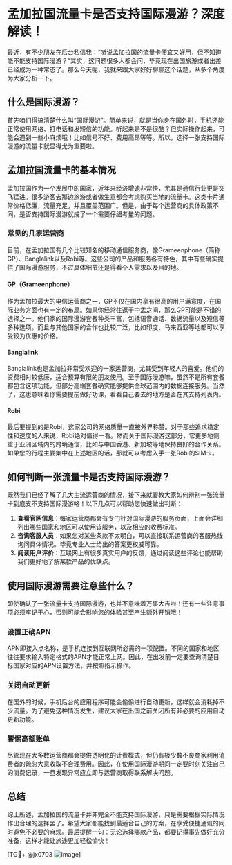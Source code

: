 # 孟加拉国流量卡是否支持国际漫游？深度解读！

最近，有不少朋友在后台私信我：“听说孟加拉国的流量卡便宜又好用，但不知道能不能支持国际漫游？”其实，这问题很多人都会问，毕竟现在出国旅游或者出差已经成为一种常态了。那么今天呢，我就来跟大家好好聊聊这个话题，从多个角度为大家分析一下。

## 什么是国际漫游？

首先咱们得搞清楚什么叫“国际漫游”。简单来说，就是当你身在国外时，手机还能正常使用网络、打电话和发短信的功能。听起来是不是很酷？但实际操作起来，可能会遇到一些小麻烦哦！比如信号不好、费用高昂等等。所以，选择一张支持国际漫游的流量卡就显得尤为重要啦。

## 孟加拉国流量卡的基本情况

孟加拉国作为一个发展中的国家，近年来经济增速非常快，尤其是通信行业更是突飞猛进。很多游客去那边旅游或者做生意都会考虑购买当地的流量卡。这类卡片通常价格低廉，流量充足，并且覆盖范围广。但是，由于每个运营商的具体政策不同，是否支持国际漫游就成了一个需要仔细考量的问题。

### 常见的几家运营商

目前，在孟加拉国有几个比较知名的移动通信服务商，像Grameenphone（简称GP）、Banglalink以及Robi等。这些公司的产品和服务各有特色，其中有些确实提供了国际漫游服务，不过具体细节还是得看个人需求以及目的地。

#### GP（Grameenphone）
作为孟加拉最大的电信运营商之一，GP不仅在国内享有很高的用户满意度，在国际业务方面也有一定的布局。如果你经常往返于中孟之间，那么GP可能是不错的选择之一。他们家的国际漫游套餐种类丰富，包括语音通话、数据流量以及短信等多种选项。而且与其他国家的合作也比较广泛，比如印度、马来西亚等地都可以享受较为优惠的价格。

#### Banglalink
Banglalink也是孟加拉非常受欢迎的一家运营商，尤其受到年轻人的喜爱。他们的资费相对较低廉，适合预算有限的朋友使用。至于国际漫游嘛，虽然不是所有套餐都包含这项功能，但部分高端套餐确实能够提供全球范围内的数据连接服务。当然了，这也意味着你需要提前做好功课，看看自己要去的地方是否在其支持列表内。

#### Robi
最后要提到的是Robi，这家公司的网络质量一直被外界称赞。对于那些追求稳定性和速度的人来说，Robi绝对值得一看。然而关于国际漫游这部分，它更多地侧重于亚洲区域内的跨境通信，比如与中国香港、新加坡等地保持良好的合作关系。如果您的行程主要集中在上述地区的话，那就可以考虑入手一张Robi的SIM卡。

## 如何判断一张流量卡是否支持国际漫游？

既然我们已经了解了几大主流运营商的情况，接下来就要教大家如何辨别一张流量卡到底支不支持国际漫游咯！以下几点可以帮助您快速做出判断：

1. **查看官网信息**：每家运营商都会有专门针对国际漫游的服务页面，上面会详细列出哪些国家和地区可以使用该服务，以及相应的收费标准。
2. **咨询客服人员**：如果您对某些条款不太明白，可以直接联系运营商的客服热线询问具体情况。毕竟专业人士给出的答案更权威可靠。
3. **阅读用户评价**：互联网上有很多真实用户的反馈，通过阅读这些评论也能帮助我们更好地了解某款产品的优缺点。

## 使用国际漫游需要注意些什么？

即使确认了一张流量卡支持国际漫游，也并不意味着万事大吉啦！还有一些注意事项必须牢记于心，否则可能会影响您的体验甚至产生额外开销哦！

### 设置正确APN
APN即接入点名称，是手机连接到互联网所必需的一项配置。不同的国家和地区往往要求输入特定格式的APN才能正常上网。因此，在出发前一定要查询清楚目标国家对应的APN设置方法，并按照指示操作。

### 关闭自动更新
在国外的时候，手机后台的应用程序可能会偷偷进行自动更新，这样就会消耗掉不少流量。为了避免这种情况发生，建议大家在出国之前关闭所有非必要的应用自动更新功能。

### 警惕高额账单
尽管现在大多数运营商都会提供透明化的计费模式，但仍有极少数不良商家利用消费者的疏忽大意收取不合理费用。因此，在使用国际漫游期间一定要时刻关注自己的消费记录，一旦发现异常应立即与运营商取得联系解决问题。

## 总结

综上所述，孟加拉国的流量卡并非完全不能支持国际漫游，只是需要根据实际情况作出合理的选择罢了。希望大家都能找到最适合自己的方案，在享受便捷通讯的同时避免不必要的麻烦。最后提醒一句：无论选择哪款产品，都要记得事先做好充分准备，这样才能让旅途更加轻松愉快！

[TG💪+ @jx0703 ![Image](https://github.com/user-attachments/assets/dbca1d08-cadb-493c-b0ec-ad6f7a83f270)]